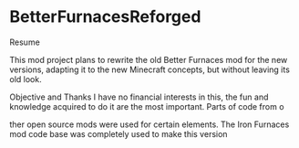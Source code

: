 # BetterFurnacesReforged
Resume

This mod project plans to rewrite the old Better Furnaces 
mod for the new versions, adapting it to the new Minecraft concepts, but without leaving its 
old look.


Objective and Thanks
I have no financial interests in this, the fun and knowledge acquired to do it are the most important.  Parts of code from o

ther open source mods were used for certain elements.  The Iron Furnaces mod code base was completely used to make this version
